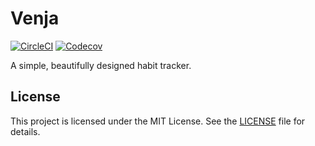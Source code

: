 # Venja

[![CircleCI](https://img.shields.io/circleci/build/gh/jdno/venja/master)](https://circleci.com/gh/jdno/venja)
[![Codecov](https://img.shields.io/codecov/c/gh/jdno/venja)](https://codecov.io/gh/jdno/venja)

A simple, beautifully designed habit tracker.

## License

This project is licensed under the MIT License. See the [LICENSE](./LICENSE)
file for details.
